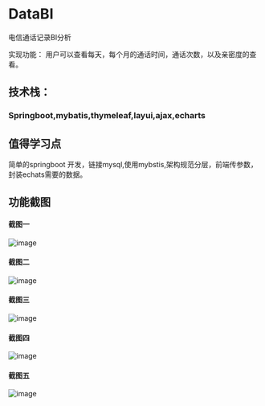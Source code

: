 # DataBI
电信通话记录BI分析

实现功能： 用户可以查看每天，每个月的通话时间，通话次数，以及亲密度的查看。

## 技术栈：
### Springboot,mybatis,thymeleaf,layui,ajax,echarts

## 值得学习点

简单的springboot 开发，链接mysql,使用mybstis,架构规范分层，前端传参数，封装echats需要的数据。

## 功能截图

#### 截图一

![image](https://user-images.githubusercontent.com/46668126/127497912-42716b5c-8b21-450f-9e5c-1ed7999df06e.png)

#### 截图二

![image](https://user-images.githubusercontent.com/46668126/127498148-b19a68e4-1f70-4a0f-bb68-a566ae9b964f.png)

#### 截图三

![image](https://user-images.githubusercontent.com/46668126/127498210-8af4ada9-61e3-44b9-ab54-6af50c747bbc.png)


#### 截图四

![image](https://user-images.githubusercontent.com/46668126/127498268-45fce6a8-401b-4beb-972c-924a0b355794.png)


#### 截图五

![image](https://user-images.githubusercontent.com/46668126/127498375-a75f69f9-61cd-48d0-bdf8-d24b4a389276.png)
